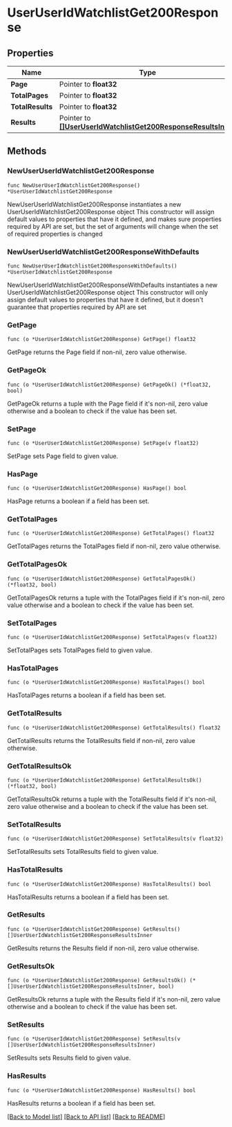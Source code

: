 # UserUserIdWatchlistGet200Response

## Properties

Name | Type | Description | Notes
------------ | ------------- | ------------- | -------------
**Page** | Pointer to **float32** |  | [optional] 
**TotalPages** | Pointer to **float32** |  | [optional] 
**TotalResults** | Pointer to **float32** |  | [optional] 
**Results** | Pointer to [**[]UserUserIdWatchlistGet200ResponseResultsInner**](UserUserIdWatchlistGet200ResponseResultsInner.md) |  | [optional] 

## Methods

### NewUserUserIdWatchlistGet200Response

`func NewUserUserIdWatchlistGet200Response() *UserUserIdWatchlistGet200Response`

NewUserUserIdWatchlistGet200Response instantiates a new UserUserIdWatchlistGet200Response object
This constructor will assign default values to properties that have it defined,
and makes sure properties required by API are set, but the set of arguments
will change when the set of required properties is changed

### NewUserUserIdWatchlistGet200ResponseWithDefaults

`func NewUserUserIdWatchlistGet200ResponseWithDefaults() *UserUserIdWatchlistGet200Response`

NewUserUserIdWatchlistGet200ResponseWithDefaults instantiates a new UserUserIdWatchlistGet200Response object
This constructor will only assign default values to properties that have it defined,
but it doesn't guarantee that properties required by API are set

### GetPage

`func (o *UserUserIdWatchlistGet200Response) GetPage() float32`

GetPage returns the Page field if non-nil, zero value otherwise.

### GetPageOk

`func (o *UserUserIdWatchlistGet200Response) GetPageOk() (*float32, bool)`

GetPageOk returns a tuple with the Page field if it's non-nil, zero value otherwise
and a boolean to check if the value has been set.

### SetPage

`func (o *UserUserIdWatchlistGet200Response) SetPage(v float32)`

SetPage sets Page field to given value.

### HasPage

`func (o *UserUserIdWatchlistGet200Response) HasPage() bool`

HasPage returns a boolean if a field has been set.

### GetTotalPages

`func (o *UserUserIdWatchlistGet200Response) GetTotalPages() float32`

GetTotalPages returns the TotalPages field if non-nil, zero value otherwise.

### GetTotalPagesOk

`func (o *UserUserIdWatchlistGet200Response) GetTotalPagesOk() (*float32, bool)`

GetTotalPagesOk returns a tuple with the TotalPages field if it's non-nil, zero value otherwise
and a boolean to check if the value has been set.

### SetTotalPages

`func (o *UserUserIdWatchlistGet200Response) SetTotalPages(v float32)`

SetTotalPages sets TotalPages field to given value.

### HasTotalPages

`func (o *UserUserIdWatchlistGet200Response) HasTotalPages() bool`

HasTotalPages returns a boolean if a field has been set.

### GetTotalResults

`func (o *UserUserIdWatchlistGet200Response) GetTotalResults() float32`

GetTotalResults returns the TotalResults field if non-nil, zero value otherwise.

### GetTotalResultsOk

`func (o *UserUserIdWatchlistGet200Response) GetTotalResultsOk() (*float32, bool)`

GetTotalResultsOk returns a tuple with the TotalResults field if it's non-nil, zero value otherwise
and a boolean to check if the value has been set.

### SetTotalResults

`func (o *UserUserIdWatchlistGet200Response) SetTotalResults(v float32)`

SetTotalResults sets TotalResults field to given value.

### HasTotalResults

`func (o *UserUserIdWatchlistGet200Response) HasTotalResults() bool`

HasTotalResults returns a boolean if a field has been set.

### GetResults

`func (o *UserUserIdWatchlistGet200Response) GetResults() []UserUserIdWatchlistGet200ResponseResultsInner`

GetResults returns the Results field if non-nil, zero value otherwise.

### GetResultsOk

`func (o *UserUserIdWatchlistGet200Response) GetResultsOk() (*[]UserUserIdWatchlistGet200ResponseResultsInner, bool)`

GetResultsOk returns a tuple with the Results field if it's non-nil, zero value otherwise
and a boolean to check if the value has been set.

### SetResults

`func (o *UserUserIdWatchlistGet200Response) SetResults(v []UserUserIdWatchlistGet200ResponseResultsInner)`

SetResults sets Results field to given value.

### HasResults

`func (o *UserUserIdWatchlistGet200Response) HasResults() bool`

HasResults returns a boolean if a field has been set.


[[Back to Model list]](../README.md#documentation-for-models) [[Back to API list]](../README.md#documentation-for-api-endpoints) [[Back to README]](../README.md)


